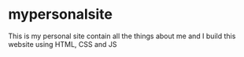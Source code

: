 # mypersonalsite
This is my personal site contain all the things about me and I build this website using HTML, CSS and JS
